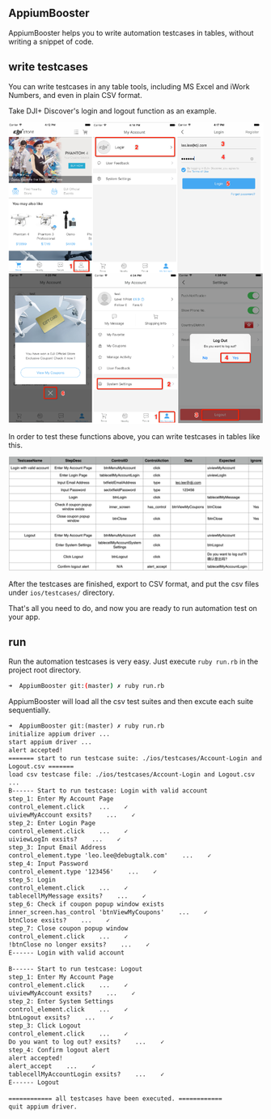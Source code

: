 ## AppiumBooster

AppiumBooster helps you to write automation testcases in tables, without writing a snippet of code.

## write testcases

You can write testcases in any table tools, including MS Excel and iWork Numbers, and even in plain CSV format.

Take DJI+ Discover's login and logout function as an example.

![](examples/preview_login_and_logout.png)

In order to test these functions above, you can write testcases in tables like this.

![](examples/testcase_login_and_logout.png)

After the testcases are finished, export to CSV format, and put the csv files under `ios/testcases/` directory.

That's all you need to do, and now you are ready to run automation test on your app.

## run

Run the automation testcases is very easy. Just execute `ruby run.rb` in the project root directory.

```bash
➜  AppiumBooster git:(master) ✗ ruby run.rb
```

AppiumBooster will load all the csv test suites and then excute each suite sequentially.

```
➜  AppiumBooster git:(master) ✗ ruby run.rb
initialize appium driver ...
start appium driver ...
alert accepted!
======= start to run testcase suite: ./ios/testcases/Account-Login and Logout.csv =======
load csv testcase file: ./ios/testcases/Account-Login and Logout.csv ...
B------ Start to run testcase: Login with valid account
step_1: Enter My Account Page
control_element.click    ...    ✓
uiviewMyAccount exsits?    ...    ✓
step_2: Enter Login Page
control_element.click    ...    ✓
uiviewLogIn exsits?    ...    ✓
step_3: Input Email Address
control_element.type 'leo.lee@debugtalk.com'    ...    ✓
step_4: Input Password
control_element.type '123456'    ...    ✓
step_5: Login
control_element.click    ...    ✓
tablecellMyMessage exsits?    ...    ✓
step_6: Check if coupon popup window exists
inner_screen.has_control 'btnViewMyCoupons'    ...    ✓
btnClose exsits?    ...    ✓
step_7: Close coupon popup window
control_element.click    ...    ✓
!btnClose no longer exsits?    ...    ✓
E------ Login with valid account

B------ Start to run testcase: Logout
step_1: Enter My Account Page
control_element.click    ...    ✓
uiviewMyAccount exsits?    ...    ✓
step_2: Enter System Settings
control_element.click    ...    ✓
btnLogout exsits?    ...    ✓
step_3: Click Logout
control_element.click    ...    ✓
Do you want to log out? exsits?    ...    ✓
step_4: Confirm logout alert
alert accepted!
alert_accept    ...    ✓
tablecellMyAccountLogin exsits?    ...    ✓
E------ Logout

============ all testcases have been executed. ============
quit appium driver.
```

